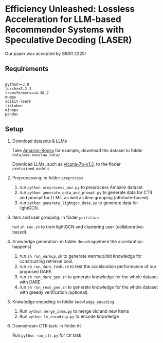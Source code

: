 # Efficiency Unleashed: Lossless Acceleration for LLM-based Recommender Systems with Speculative Decoding (LASER)

Our paper was accepted by SIGIR 2025!

## Requirements

```

python>=3.8
torch>=2.2.1
transformers==4.38.2
numpy
scikit-learn
tiktoken
einops
pandas
```

## Setup

1. Download datasets & LLMs

   Take [Amazon-Books](https://cseweb.ucsd.edu/~jmcauley/datasets/amazon_v2/) for example, download the dataset to folder `data/amz-new/raw_data/`

   Download LLMs, such as [vicuna-7b-v1.3](https://huggingface.co/lmsys/vicuna-7b-v1.3), to the floder `pretrained_models`
2. Preprocessing: in folder `preprocess`

   1. run `python preprocess_amz.py` to preprocess Amazon dataset.
   2. run `python generate_data_and_prompt.py` to generate data for CTR and prompt for LLMs, as well as item grouping (attribute-based).
   3. run `python generate_lightgcn_data.py` to generate data for lightGCN.
3. Item and user grouping: in folder `partition`

   run `sh run.sh` to train lightGCN and clustering user (collaborative-based).
4. Knowledge generation: in folder `decoding`(where the accelaration happens)

   1. run `sh run_warmup.sh` to generate warmup/old knowledge for constructing retrieval pool.
   2. run `sh run_dare_tesh.sh` to test the accelaration performance of our proposed DARE.
   3. run `sh run_dare_gen.sh` to generate knowledge for the whole dataset with DARE.
   4. run `sh run_resd_gen.sh` to generate knowledge for the whole dataset with greedy verification (optional).
5. Knowledge encoding: in folder `knowledge_encoding`

   1. Run `python merge_item.py` to merge old and new items
   2. Run `python lm_encoding.py` to encode knowledge
6. Downstream CTR task: in folder `RS`

   Run `python run_ctr.py` for ctr task
